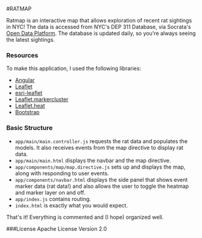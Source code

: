 #RATMAP

Ratmap is an interactive map that allows exploration of recent rat sightings in NYC! The data is accessed from NYC's DEP 311 Database, via Socrata's [Open Data Platform](https://nycopendata.socrata.com/Social-Services/Rat-Sightings/3q43-55fe). The database is updated daily, so you're always seeing the latest sightings.

### Resources

To make this application, I used the following libraries:

* [Angular](https://angularjs.org/)
* [Leaflet](https://leafletjs.com)
* [esri-leaflet](https://esri.github.io/esri-leaflet)
* [Leaflet.markercluster](https://github.com/Leaflet/Leaflet.markercluster)
* [Leaflet.heat](https://github.com/Leaflet/Leaflet.heat)
* [Bootstrap](https://getbootstrap.com/)

### Basic Structure

- ```app/main/main.controller.js``` requests the rat data and populates the models. It also receives events from the map directive to display rat data. 
- ```app/main/main.html``` displays the navbar and the map directive.
- ```app/components/map/map.directive.js``` sets up and displays the map, along with responding to user events. 
- ```app/components/navbar.html``` displays the side panel that shows event marker data (rat data!) and also allows the user to toggle the heatmap and marker layer on and off. 
- ```app/index.js``` contains routing.
- ```index.html``` is exactly what you would expect.

That's it! Everything is commented and (I hope) organized well. 

###License
Apache License Version 2.0